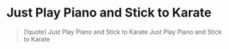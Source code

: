 # Just Play Piano and Stick to Karate

> [!quote] Just Play Piano and Stick to Karate
> Just Play Piano and Stick to Karate
